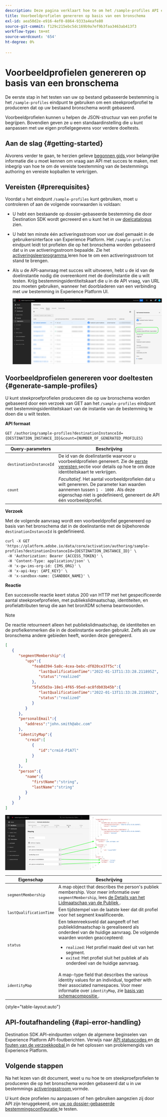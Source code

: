 ```yaml
---
description: Deze pagina verklaart hoe te om het /sample-profiles API eindpunt van Destination SDK te gebruiken om steekproefprofielen te produceren die op een bronschema worden gebaseerd. U kunt deze voorbeeldprofielen gebruiken om de op een bestand gebaseerde doelconfiguratie te testen.
title: Voorbeeldprofielen genereren op basis van een bronschema
exl-id: aea50d2e-e916-4ef0-8864-9333a4eafe80
source-git-commit: f129c215ebc5dc169b9a7ef9b3faa3463ab413f3
workflow-type: tm+mt
source-wordcount: '654'
ht-degree: 0%

---
```



# Voorbeeldprofielen genereren op basis van een bronschema

De eerste stap in het testen van uw op bestand gebaseerde bestemming is het `/sample-profiles` eindpunt te gebruiken om een steekproefprofiel te produceren dat op uw bestaand bronschema wordt gebaseerd.

Voorbeeldprofielen kunnen u helpen de JSON-structuur van een profiel te begrijpen. Bovendien geven ze u een standaardinstelling die u kunt aanpassen met uw eigen profielgegevens voor verdere doeltests.

## Aan de slag {#getting-started}

Alvorens verder te gaan, te herzien gelieve [ begonnen gids ](../../getting-started.md) voor belangrijke informatie die u moet kennen om vraag aan API met succes te maken, met inbegrip van hoe te om de vereiste toestemming van de bestemmings authoring en vereiste kopballen te verkrijgen.

## Vereisten {#prerequisites}

Voordat u het eindpunt `/sample-profiles` kunt gebruiken, moet u controleren of aan de volgende voorwaarden is voldaan:

* U hebt een bestaande op dossier-gebaseerde bestemming die door Destination SDK wordt gecreeerd en u kunt het in uw [ doelcatalogus ](../../../ui/destinations-workspace.md) zien.
* U hebt ten minste één activeringsstroom voor uw doel gemaakt in de gebruikersinterface van Experience Platform. Het `/sample-profiles` eindpunt leidt tot profielen die op het bronschema worden gebaseerd dat u in uw activeringsstroom bepaalde. Zie het [ activeringsleerprogramma ](../../../ui/activate-batch-profile-destinations.md) leren hoe te om een activeringsstroom tot stand te brengen.
* Als u de API-aanvraag met succes wilt uitvoeren, hebt u de id van de doelinstantie nodig die overeenkomt met de doelinstantie die u wilt testen. Krijg bestemmingsidentiteitskaart die u in de API vraag, van URL zou moeten gebruiken, wanneer het doorbladeren van een verbinding met uw bestemming in Experience Platform UI.

  ![ beeld UI die hoe te om bestemmingsidentiteitskaart van URL te krijgen toont.](../../assets/testing-api/get-destination-instance-id.png)

## Voorbeeldprofielen genereren voor doeltesten {#generate-sample-profiles}

U kunt steekproefprofielen produceren die op uw bronschema worden gebaseerd door een verzoek van GET aan het `/sample-profiles` eindpunt met bestemmingsidentiteitskaart van de instantie van de bestemming te doen die u wilt testen.

**API formaat**

```http
GET /authoring/sample-profiles?destinationInstanceId={DESTINATION_INSTANCE_ID}&count={NUMBER_OF_GENERATED_PROFILES}
```

| Query-parameters | Beschrijving |
| -------- | ----------- |
| `destinationInstanceId` | De id van de doelinstantie waarvoor u voorbeeldprofielen genereert. Zie de [ eerste vereisten ](#prerequisites) sectie voor details op hoe te om deze identiteitskaart te verkrijgen. |
| `count` | *Facultatief*. Het aantal voorbeeldprofielen dat u wilt genereren. De parameter kan waarden aannemen tussen `1 - 1000` . Als deze eigenschap niet is gedefinieerd, genereert de API één voorbeeldprofiel. |

**Verzoek**

Met de volgende aanvraag wordt een voorbeeldprofiel gegenereerd op basis van het bronschema dat in de doelinstantie met de bijbehorende `destinationInstanceId` is gedefinieerd.

```shell
curl -X GET 'https://platform.adobe.io/data/core/activation/authoring/sample-profiles?destinationInstanceId={DESTINATION_INSTANCE_ID}' \
 -H 'Authorization: Bearer {ACCESS_TOKEN}' \
 -H 'Content-Type: application/json' \
 -H 'x-gw-ims-org-id: {IMS_ORG}' \
 -H 'x-api-key: {API_KEY}' \
 -H 'x-sandbox-name: {SANDBOX_NAME}' \
```

**Reactie**

Een succesvolle reactie keert status 200 van HTTP met het gespecificeerde aantal steekproefprofielen, met publiekslidmaatschap, identiteiten, en profielattributen terug die aan het bronXDM schema beantwoorden.

>[!NOTE]
>
> De reactie retourneert alleen het publiekslidmaatschap, de identiteiten en de profielkenmerken die in de doelinstantie worden gebruikt. Zelfs als uw bronschema andere gebieden heeft, worden deze genegeerd.

```json
[
   {
      "segmentMembership":{
         "ups":{
            "fea8d394-5a8c-4cea-bebc-df020ce37f5c":{
               "lastQualificationTime":"2022-01-13T11:33:28.211895Z",
               "status":"realized"
            },
            "5fa55d3a-18e1-4f65-95ed-ac8fdb03b45b":{
               "lastQualificationTime":"2022-01-13T11:33:28.211893Z",
               "status":"realized"
            }
         }
      },
      "personalEmail":{
         "address":"john.smith@abc.com"
      },
      "identityMap":{
         "crmid":[
            {
               "id":"crmid-P1A7l"
            }
         ]
      },
      "person":{
         "name":{
            "firstName":"string",
            "lastName":"string"
         }
      }
   }
]
```

![ Beeld dat de afbeelding van UI aan de gebieden van de API reactie toont.](../../assets/testing-api/batch-destinations/sample-api-response-mapping.png)

| Eigenschap | Beschrijving |
| -------- | ----------- |
| `segmentMembership` | A map object that describes the person&#39;s publiek membership. Voor meer informatie over `segmentMembership`, lees [ de Details van het Lidmaatschap van de Publiek ](../../../../xdm/field-groups/profile/segmentation.md). |
| `lastQualificationTime` | Een tijdstempel van de laatste keer dat dit profiel voor het segment kwalificeerde. |
| `status` | Een tekenreeksveld dat aangeeft of het publieklidmaatschap is gerealiseerd als onderdeel van de huidige aanvraag. De volgende waarden worden geaccepteerd: <ul><li>`realized`: Het profiel maakt deel uit van het segment.</li><li>`exited`: Het profiel sluit het publiek af als onderdeel van de huidige aanvraag.</li></ul> |
| `identityMap` | A map-type field that describes the various identity values for an individual, together with their associated namespaces. Voor meer informatie over `identityMap`, zie [ basis van schemacompositie ](../../../../xdm/schema/composition.md#identityMap). |

{style="table-layout:auto"}

## API-foutafhandeling {#api-error-handling}

Destination SDK API-eindpunten volgen de algemene beginselen van Experience Platform API-foutberichten. Verwijs naar [ API statuscodes ](../../../../landing/troubleshooting.md#api-status-codes) en [ de fouten van de verzoekkopbal ](../../../../landing/troubleshooting.md#request-header-errors) in de het oplossen van problemengids van Experience Platform.

## Volgende stappen

Na het lezen van dit document, weet u nu hoe te om steekproefprofielen te produceren die op het bronschema worden gebaseerd dat u in uw bestemmings [ activeringsstroom ](../../../ui/activate-batch-profile-destinations.md) vormde.

U kunt deze profielen nu aanpassen of hen gebruiken aangezien zij door API zijn teruggekeerd, om [ uw op dossier-gebaseerde bestemmingsconfiguratie ](file-based-destination-testing-api.md) te testen.
